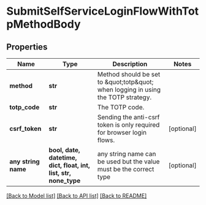 # SubmitSelfServiceLoginFlowWithTotpMethodBody


## Properties
Name | Type | Description | Notes
------------ | ------------- | ------------- | -------------
**method** | **str** | Method should be set to \&quot;totp\&quot; when logging in using the TOTP strategy. | 
**totp_code** | **str** | The TOTP code. | 
**csrf_token** | **str** | Sending the anti-csrf token is only required for browser login flows. | [optional] 
**any string name** | **bool, date, datetime, dict, float, int, list, str, none_type** | any string name can be used but the value must be the correct type | [optional]

[[Back to Model list]](../README.md#documentation-for-models) [[Back to API list]](../README.md#documentation-for-api-endpoints) [[Back to README]](../README.md)


